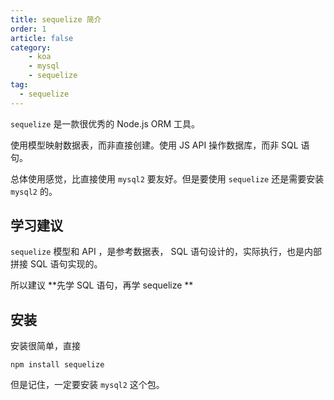 ```yaml
---
title: sequelize 简介
order: 1
article: false
category:
    - koa
    - mysql
    - sequelize
tag:
  - sequelize
---
```


`sequelize` 是一款很优秀的 Node.js ORM 工具。

使用模型映射数据表，而非直接创建。使用 JS API 操作数据库，而非 SQL 语句。

总体使用感觉，比直接使用 `mysql2` 要友好。但是要使用 `sequelize` 还是需要安装 `mysql2` 的。

## 学习建议

`sequelize` 模型和 API ，是参考数据表， SQL 语句设计的，实际执行，也是内部拼接 SQL 语句实现的。

所以建议 **先学 SQL 语句，再学 sequelize **

## 安装

安装很简单，直接

```shell
npm install sequelize
```

但是记住，一定要安装 `mysql2` 这个包。
